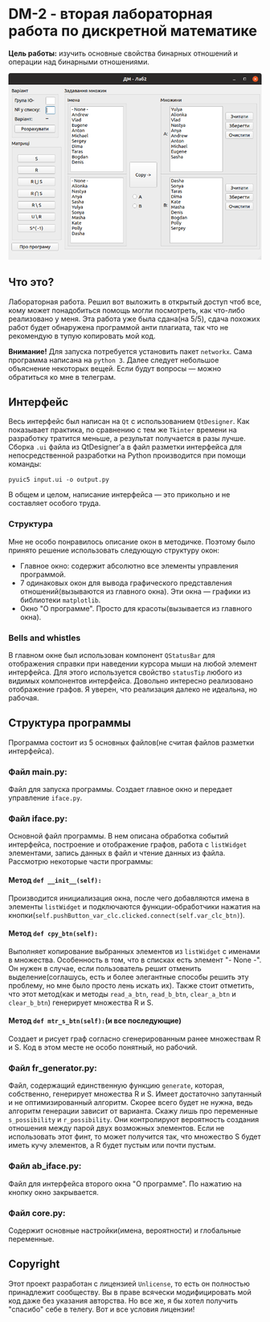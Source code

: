 # DM-2 - вторая лабораторная работа по дискретной математике
**Цель работы:** изучить основные свойства бинарных отношений и операции над бинарными отношениями.

![Preview](/screenshots/mainwindow.png)

## Что это?
Лабораторная работа. Решил вот выложить в открытый доступ чтоб все, кому может понадобиться помощь могли посмотреть, как что-либо реализовано у меня. Эта работа уже была сдана(на 5/5), сдача похожих работ будет обнаружена программой анти плагиата, так что не рекомендую в тупую копировать мой код.

**Внимание!**
Для запуска потребуется установить пакет `networkx`. Сама программа написана на `python 3`. Далее следует небольшое объяснение некоторых вещей. Если будут вопросы — можно обратиться ко мне в телеграм.

## Интерфейс
Весь интерфейс был написан на `Qt` с использованием `QtDesigner`. Как показывает практика, по сравнению с тем же `Tkinter` времени на разработку тратится меньше, а результат получается в разы лучше.
Сборка `.ui` файла из QtDesigner'а в файл разметки интерфейса для непосредственной разработки на Python производится при помощи команды:
```
pyuic5 input.ui -o output.py
```
В общем и целом, написание интерфейса — это прикольно и не составляет особого труда.
### Структура
Мне не особо понравилось описание окон в методичке. Поэтому было принято решение использовать следующую структуру окон:
- Главное окно: содержит абсолютно все элементы управления программой.
- 7 одинаковых окон для вывода графического представления отношений(вызываются из главного окна). Эти окна — графики из библиотеки `matplotlib`.
- Окно "О программе". Просто для красоты(вызывается из главного окна).
### Bells and whistles
В главном окне был использован компонент `QStatusBar` для отображения справки при наведении курсора мыши на любой элемент интерфейса. Для этого используется свойство `statusTip` любого из видимых компонентов интерфейса.
Довольно интересно реализовано отображение графов. Я уверен, что реализация далеко не идеальна, но рабочая.

## Структура программы
Программа состоит из 5 основных файлов(не считая файлов разметки интерфейса).
### Файл main.py:
Файл для запуска программы. Создает главное окно и передает управление `iface.py`.

### Файл iface.py:
Основной файл программы. В нем описана обработка событий интерфейса, построение и отображение графов, работа с `listWidget` элементами, запись данных в файл и чтение данных из файла. Рассмотрю некоторые части программы:
#### Метод `def __init__(self):`
Производится инициализация окна, после чего добавляются имена в элементы `listWidget` и подключаются функции-обработчики нажатия на кнопки(`self.pushButton_var_clc.clicked.connect(self.var_clc_btn)`).
#### Метод `def cpy_btn(self):`
Выполняет копирование выбранных элементов из `listWidget` с именами в множества. Особенность в том, что в списках есть элемент "- None -". Он нужен в случае, если пользователь решит отменить выделение(соглашусь, есть и более элегантные способы решить эту проблему, но мне было просто лень искать их). Также стоит отметить, что этот метод(как и методы `read_a_btn`, `read_b_btn`, `clear_a_btn` и `clear_b_btn`) генерирует множества R и S.
#### Метод `def mtr_s_btn(self):`(и все последующие)
Создает и рисует граф согласно сгенерированным ранее множествам R и S. Код в этом месте не особо понятный, но рабочий.

### Файл fr_generator.py:
Файл, содержащий единственную функцию `generate`, которая, собственно, генерирует множества R и S. Имеет достаточно запутанный и не оптимизированный алгоритм. Скорее всего будет не нужна, ведь алгоритм генерации зависит от варианта. Скажу лишь про переменные `s_possibility` и `r_possibility`. Они контролируют вероятность создания отношения между парой двух возможных элементов. Если не использовать этот финт, то может получится так, что множество S будет иметь кучу элементов, а R будет пустым или почти пустым.

### Файл ab_iface.py:
Файл для интерфейса второго окна "О программе". По нажатию на кнопку окно закрывается.

### Файл core.py:
Содержит основные настройки(имена, вероятности) и глобальные переменные.

## Copyright
Этот проект разработан с лицензией `Unlicense`, то есть он полностью принадлежит сообществу. Вы в праве всячески модифицировать мой код даже без указания авторства. Но все же, я бы хотел получить "спасибо" себе в телегу. Вот и все условия лицензии!
